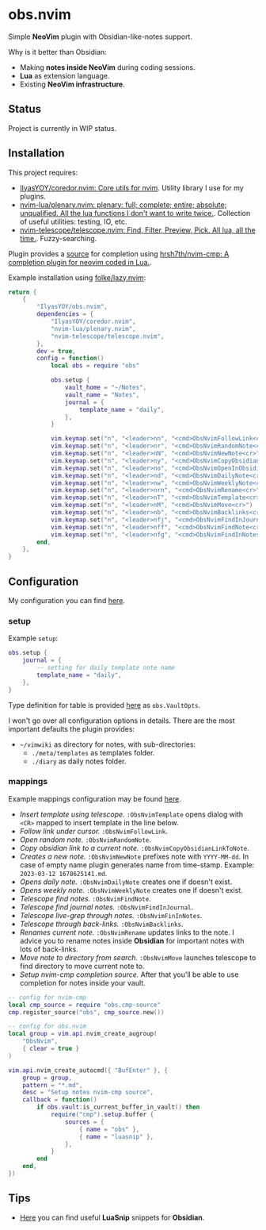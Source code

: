 # obs.nvim 

Simple **NeoVim** plugin with Obsidian-like-notes support.

Why is it better than Obsidian: 

- Making **notes inside NeoVim** during coding sessions.
- **Lua** as extension language.
- Existing **NeoVim infrastructure**.

## Status 

Project is currently in WIP status.

## Installation

This project requires: 

- [IlyasYOY/coredor.nvim: Core utils for nvim](https://github.com/IlyasYOY/coredor.nvim). Utility library I use for my plugins.
- [nvim-lua/plenary.nvim: plenary: full; complete; entire; absolute; unqualified. All the lua functions I don't want to write twice.](https://github.com/nvim-lua/plenary.nvim). Collection of useful utilities: testing, IO, etc.
- [nvim-telescope/telescope.nvim: Find, Filter, Preview, Pick. All lua, all the time.](https://github.com/nvim-telescope/telescope.nvim). Fuzzy-searching.

Plugin provides a [source](https://github.com/IlyasYOY/obs.nvim/blob/main/lua/obs/cmp-source.lua) for completion using [hrsh7th/nvim-cmp: A completion plugin for neovim coded in Lua.](https://github.com/hrsh7th/nvim-cmp).

Example installation using [folke/lazy.nvim](https://github.com/folke/lazy.nvim): 

```lua
return {
    {
        "IlyasYOY/obs.nvim",
        dependencies = {
            "IlyasYOY/coredor.nvim",
            "nvim-lua/plenary.nvim",
            "nvim-telescope/telescope.nvim",
        },
        dev = true,
        config = function()
            local obs = require "obs"

            obs.setup {
                vault_home = "~/Notes",
                vault_name = "Notes",
                journal = {
                    template_name = "daily",
                },
            }

            vim.keymap.set("n", "<leader>nn", "<cmd>ObsNvimFollowLink<cr>")
            vim.keymap.set("n", "<leader>nr", "<cmd>ObsNvimRandomNote<cr>")
            vim.keymap.set("n", "<leader>nN", "<cmd>ObsNvimNewNote<cr>")
            vim.keymap.set("n", "<leader>ny", "<cmd>ObsNvimCopyObsidianLinkToNote<cr>")
            vim.keymap.set("n", "<leader>no", "<cmd>ObsNvimOpenInObsidian<cr>")
            vim.keymap.set("n", "<leader>nd", "<cmd>ObsNvimDailyNote<cr>")
            vim.keymap.set("n", "<leader>nw", "<cmd>ObsNvimWeeklyNote<cr>")
            vim.keymap.set("n", "<leader>nrn", "<cmd>ObsNvimRename<cr>")
            vim.keymap.set("n", "<leader>nT", "<cmd>ObsNvimTemplate<cr>")
            vim.keymap.set("n", "<leader>nM", "<cmd>ObsNvimMove<cr>")
            vim.keymap.set("n", "<leader>nb", "<cmd>ObsNvimBacklinks<cr>")
            vim.keymap.set("n", "<leader>nfj", "<cmd>ObsNvimFindInJournal<cr>")
            vim.keymap.set("n", "<leader>nff", "<cmd>ObsNvimFindNote<cr>")
            vim.keymap.set("n", "<leader>nfg", "<cmd>ObsNvimFindInNotes<cr>")
        end,
    },
}
```

## Configuration

My configuration you can find [here](https://github.com/IlyasYOY/dotfiles/blob/master/config/nvim/lua/plugins/obs.lua). 

### setup 

Example `setup`:

```lua 
obs.setup {
    journal = {
        -- setting for daily template note name
        template_name = "daily",
    },
}
```

Type definition for table is provided [here](https://github.com/IlyasYOY/obs.nvim/blob/main/lua/obs/vault.lua) as `obs.VaultOpts`.

I won't go over all configuration options in details. There are the most important defaults the plugin provides: 

- `~/vimwiki` as directory for notes, with sub-directories:
    - `./meta/templates` as templates folder.
    - `./diary` as daily notes folder.

### mappings 

Example mappings configuration may be found [here](https://github.com/IlyasYOY/dotfiles/blob/master/config/nvim/lua/plugins/obs.lua).  

- *Insert template using telescope.* `:ObsNvimTemplate` opens dialog with `<CR>` mapped to insert template in the line below. 
- *Follow link under cursor.* `:ObsNvimFollowLink`.
- *Open random note.* `:ObsNvimRandomNote`.
- *Copy obsidian link to a current note.* `:ObsNvimCopyObsidianLinkToNote`.
- *Creates a new note.* `:ObsNvimNewNote` prefixes note with `YYYY-MM-dd`. In case of empty name plugin generates name from time-stamp. Example: `2023-03-12 1678625141.md`.
- *Opens daily note.* `:ObsNvimDailyNote` creates one if doesn't exist. 
- *Opens weekly note.* `:ObsNvimWeeklyNote` creates one if doesn't exist. 
- *Telescope find notes.* `:ObsNvimFindNote`.
- *Telescope find journal notes.* `:ObsNvimFindInJournal`.
- *Telescope live-grep through notes.* `:ObsNvimFinInNotes`.
- *Telescope through back-links.* `:ObsNvimBacklinks`.
- *Renames current note.* `:ObsNvimRename` updates links to the note. I advice you to rename notes inside **Obsidian** for important notes with lots of back-links. 
- *Move note to directory from search.* `:ObsNvimMove` launches telescope to find directory to move current note to.
- *Setup nvim-cmp completion source.* After that you'll be able to use completion for notes inside your vault.

```lua
-- config for nvim-cmp
local cmp_source = require "obs.cmp-source"
cmp.register_source("obs", cmp_source.new())

-- config for obs.nvim
local group = vim.api.nvim_create_augroup(
    "ObsNvim",
    { clear = true }
)

vim.api.nvim_create_autocmd({ "BufEnter" }, {
    group = group,
    pattern = "*.md",
    desc = "Setup notes nvim-cmp source",
    callback = function()
        if obs.vault:is_current_buffer_in_vault() then
            require("cmp").setup.buffer {
                sources = {
                    { name = "obs" },
                    { name = "luasnip" },
                },
            }
        end
    end,
})
```

## Tips 

- [Here](https://github.com/IlyasYOY/dotfiles/blob/master/config/nvim/snippets/markdown.lua) you can find useful **LuaSnip** snippets for **Obsidian**.
